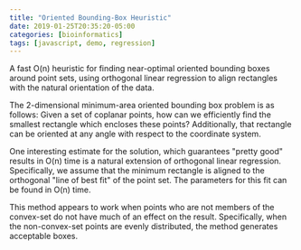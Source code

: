 ```yaml
---
title: "Oriented Bounding-Box Heuristic"
date: 2019-01-25T20:35:20-05:00
categories: [bioinformatics]
tags: [javascript, demo, regression]
---
```


A fast O(n) heuristic for finding near-optimal oriented bounding boxes around point sets, using orthogonal linear regression to align rectangles with the natural orientation of the data.

<!--more-->

The 2-dimensional minimum-area oriented bounding box problem is as follows:
Given a set of coplanar points, how can we efficiently find the smallest
rectangle which encloses these points? Additionally, that rectangle can be
oriented at any angle with respect to the coordinate system.

One interesting estimate for the solution, which guarantees "pretty good"
results in O(n) time is a natural extension of orthogonal linear regression.
Specifically, we assume that the minimum rectangle is aligned to the orthogonal
"line of best fit" of the point set. The parameters for this fit can be found
in O(n) time.

This method appears to work when points who are not members of the convex-set do
not have much of an effect on the result. Specifically, when the non-convex-set
points are evenly distributed, the method generates acceptable boxes.

<canvas id="canvas" width="500" height="500"></canvas>

<script type="text/javascript" src="/js/bioinformatics/oriented-bounding-box-heuristic.js"></script>
